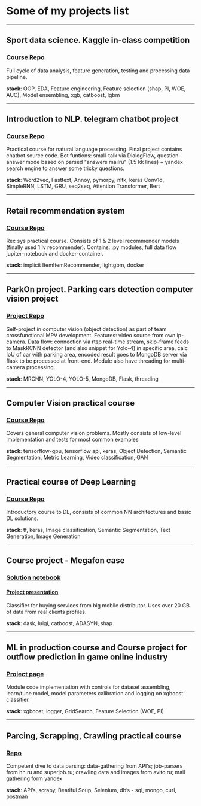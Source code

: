 # Some of my projects list

---

## Sport data science. Kaggle in-class competition

### [Course Repo](https://github.com/Nickel-nc/GU_Sport_DS)

Full cycle of data analysis, feature generation, testing and processing data pipeline.

**stack**: OOP, EDA, Feature engineering, Feature selection (shap, PI, WOE, AUC), Model ensembling, xgb, catboost, lgbm 

---

## Introduction to NLP. telegram chatbot project 

### [Course Repo](https://github.com/Nickel-nc/GU_NLP)
Practical course for natural language processing. Final project contains chatbot source code. Bot funtions: small-talk via DialogFlow, 
question-answer mode based on parsed "answers mailru" (1.5 kk lines) + yandex search engine to answer some tricky questions.

**stack**: Word2vec, Fasttext, Annoy, pymorpy, nltk, keras Conv1d, SimpleRNN, LSTM, GRU, seq2seq, Attention Transformer, Bert

---

## Retail recommendation system

### [Course Repo](https://github.com/Nickel-nc/GU_Rec_Systems)
Rec sys practical course. Consists of 1 & 2 level recommender models (finally used 1 lv recommender). 
Contains: .py modules, full data flow jupiter-notebook and docker-container.

**stack**: implicit ItemItemRecommender, lightgbm, docker

---

## ParkOn project. Parking cars detection computer vision project 

### [Project Repo](https://github.com/Nickel-nc/ParkOn_proj)
Self-project in computer vision (object detection) as part of team crossfunctional MPV development. 
Features: video source from own ip-camera. Data flow: connection via rtsp real-time stream, skip-frame feeds to MaskRCNN detector (and also snippet for Yolo-4) in specific area,
calc IoU of car with parking area, encoded result goes to MongoDB server via flask to be processed at front-end. Module also have threading for multi-camera processing.

**stack**: MRCNN, YOLO-4, YOLO-5, MongoDB, Flask, threading

---

## Computer Vision practical course 

### [Course Repo](https://github.com/Nickel-nc/GU_Deep_Learning_In_Computer_Vision)
Covers general computer vision problems. Mostly consists of low-level implementation and tests for most common examples

**stack**: tensorflow-gpu, tensorflow api, keras, Object Detection, Semantic Segmentation, Metric Learning, Video classification, GAN

---

## Practical course of Deep Learning

### [Course Repo](https://github.com/Nickel-nc/GU_Introduction_To_Neural_Networks)
Introductory course to DL, consists of common NN architectures and basic DL solutions. 

**stack**: tf, keras, Image classification, Semantic Segmentation, Text Generation, Image Generation

---

## Course project - Megafon case

### [Solution notebook](https://github.com/Nickel-nc/GU_Megafon_Case/blob/master/YN_Megafon_Project.ipynb)
#### [Project presentation](https://github.com/Nickel-nc/GU_Megafon_Case/blob/master/Project_Description.pdf)
Classifier for buying services from big mobile distributor. Uses over 20 GB of data from real clients profiles.

**stack**: dask, luigi, catboost, ADASYN, shap

---

## ML in production course and Сourse project for outflow prediction in game online industry

### [Project page](https://github.com/Nickel-nc/GU_ML_In_Production/tree/master/ChurnedPlayersPredictionModel)
Module code implementation with controls for dataset assembling, learn/tune model, model parameters calibration and logging on xgboost classifier.

**stack**: xgboost, logger, GridSearch, Feature Selection (WOE, PI)

---

## Parcing, Scrapping, Crawling practical course 

### [Repo](https://github.com/Nickel-nc/GU_PSC/tree/PSC_Task_7)
Competent dive to data parsing: data-gathering from API's; job-parsers from hh.ru and superjob.ru; crawling data and images from avito.ru; mail gathering form yandex 

**stach**: API’s, scrapy, Beatiful Soup, Selenium, db’s - sql, mongo, curl, postman
